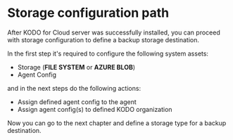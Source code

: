 # Storage configuration path

After KODO for Cloud server was successfully installed, you can proceed with storage configuration to define a backup storage destination.

In the first step it's required to configure the following system assets:

* Storage \(**FILE SYSTEM** or **AZURE BLOB**\)
* Agent Config 

and in the next steps do the following actions:

* Assign defined agent config to the agent
* Assign agent config\(s\) to defined KODO organization

 Now you can go to the next chapter and define a storage type for a backup destination. 



 


